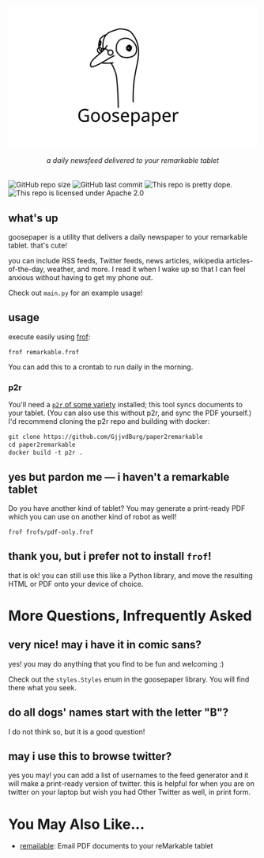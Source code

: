 <p align=center><img align=center src='docs/goose.svg' width=600 /></p>
<h6 align=center>a daily newsfeed delivered to your remarkable tablet</h6>

![GitHub repo size](https://img.shields.io/github/repo-size/j6k4m8/goosepaper?style=for-the-badge) ![GitHub last commit](https://img.shields.io/github/last-commit/j6k4m8/goosepaper?style=for-the-badge)
![This repo is pretty dope.](https://img.shields.io/badge/pretty%20dope-%F0%9F%91%8C-blue?style=for-the-badge) ![This repo is licensed under Apache 2.0](https://img.shields.io/github/license/j6k4m8/goosepaper?style=for-the-badge)

## what's up

goosepaper is a utility that delivers a daily newspaper to your remarkable tablet. that's cute!

you can include RSS feeds, Twitter feeds, news articles, wikipedia articles-of-the-day, weather, and more. I read it when I wake up so that I can feel anxious without having to get my phone out.

Check out `main.py` for an example usage!

## usage

execute easily using [frof](https://github.com/j6k4m8/frof):

```shell
frof remarkable.frof
```

You can add this to a crontab to run daily in the morning.

### p2r

You'll need a [`p2r` of some variety](https://github.com/GjjvdBurg/paper2remarkable) installed; this tool syncs documents to your tablet. (You can also use this without p2r, and sync the PDF yourself.) I'd recommend cloning the p2r repo and building with docker:

```shell
git clone https://github.com/GjjvdBurg/paper2remarkable
cd paper2remarkable
docker build -t p2r .
```

## yes but pardon me — i haven't a remarkable tablet

Do you have another kind of tablet? You may generate a print-ready PDF which you can use on another kind of robot as well!

```shell
frof frofs/pdf-only.frof
```

## thank you, but i prefer not to install `frof`!

that is ok! you can still use this like a Python library, and move the resulting HTML or PDF onto your device of choice.

# More Questions, Infrequently Asked

## very nice! may i have it in comic sans?

yes! you may do anything that you find to be fun and welcoming :)

Check out the `styles.Styles` enum in the goosepaper library. You will find there what you seek.

## do all dogs' names start with the letter "B"?

I do not think so, but it is a good question!

## may i use this to browse twitter?

yes you may! you can add a list of usernames to the feed generator and it will make a print-ready version of twitter. this is helpful for when you are on twitter on your laptop but wish you had Other Twitter as well, in print form.

# You May Also Like...

-   [remailable](https://github.com/j6k4m8/remailable): Email PDF documents to your reMarkable tablet

